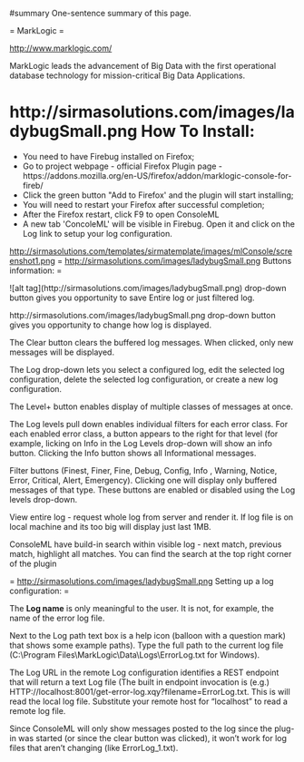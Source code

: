 #summary One-sentence summary of this page.

= MarkLogic =

http://www.marklogic.com/

MarkLogic leads the advancement of Big Data with the first operational database technology for mission-critical Big Data Applications.

<h1>http://sirmasolutions.com/images/ladybugSmall.png How To Install:</h1>

<ul>
<li>You need to have Firebug installed on Firefox; </li>
<li>Go to project webpage - official Firefox Plugin page - https://addons.mozilla.org/en-US/firefox/addon/marklogic-console-for-fireb/
</li>
<li>Click the green button "Add to Firefox' and the plugin will start installing;</li>
<li>You will need to restart your Firefox after successful completion; </li>
<li>After the Firefox restart, click F9 to open ConsoleML </li>
<li>A new tab 'ConcoleML' will be visible in Firebug. Open it and click on the Log link to setup your log configuration. </li>
</ul>

http://sirmasolutions.com/templates/sirmatemplate/images/mlConsole/screenshot1.png
= http://sirmasolutions.com/images/ladybugSmall.png Buttons information: =

<p>![alt tag](http://sirmasolutions.com/images/ladybugSmall.png) drop-down button gives you opportunity to save Entire log or just filtered log.</p>

<p>http://sirmasolutions.com/images/ladybugSmall.png drop-down button gives you opportunity to change how log is displayed.</p>

<p>The Clear button clears the buffered log messages. When clicked, only new messages will be displayed.</p>

<p>The Log drop-down lets you select a configured log, edit the selected log configuration, delete the selected log configuration, or create a new log configuration.</p>

<p>The Level+ button enables display of multiple classes of messages at once.</p>

<p>The Log levels pull down enables individual filters for each error class. For each enabled error class, a button appears to the right for that level (for example, licking on Info in the Log Levels drop-down will show an info button. Clicking the Info button shows all Informational messages.</p>

<p>Filter buttons (Finest, Finer, Fine, Debug, Config, Info , Warning, Notice, Error, Critical, Alert, Emergency). Clicking one will display only buffered messages of that type. These buttons are enabled or disabled using the Log levels drop-down.</p>

<p>View entire log - request whole log from server and render it. If log file is on local machine and its too big will display just last 1MB.</p>

<p>ConsoleML have build-in search within visible log - next match, previous match, highlight all matches. You can find the search at the top right corner of the plugin</p>

= http://sirmasolutions.com/images/ladybugSmall.png Setting up a log configuration: =

<p>The <b>Log name</b> is only meaningful to the user. It is not, for example, the name of the error log file.</p>

<p>Next to the Log path text box is a help icon (balloon with a question mark) that shows some example paths). Type the full path to the current log file (C:\Program Files\MarkLogic\Data\Logs\ErrorLog.txt for Windows).</p>

<p>The Log URL in the remote Log configuration identifies a REST endpoint that will return a text Log file (The built in endpoint invocation is (e.g.) HTTP://localhost:8001/get-error-log.xqy?filename=ErrorLog.txt. This is will read the local log file. Substitute your remote host for “localhost” to read a remote log file.</p>

<p>Since ConsoleML will only show messages posted to the log since the plug-in was started (or since the clear button was clicked), it won’t work for log files that aren’t changing (like ErrorLog_1.txt).</p>
